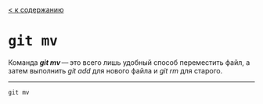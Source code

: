 [< к содержанию](readme.md)

# <kbd>git mv</kbd>

Команда ***git mv*** — это всего лишь удобный способ переместить файл, а затем выполнить *git add* для нового файла и *git rm* для старого.

---

```bash=
git mv
```